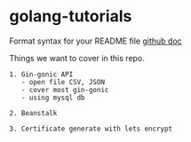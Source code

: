 # golang-tutorials

Format syntax for your README file [github doc](https://docs.github.com/en/get-started/writing-on-github/getting-started-with-writing-and-formatting-on-github/basic-writing-and-formatting-syntax)

Things we want to cover in this repo.

```
1. Gin-gonic API 
   - open file CSV, JSON
   - cover most gin-gonic
   - using mysql db 

2. Beanstalk

3. Certificate generate with lets encrypt 
```